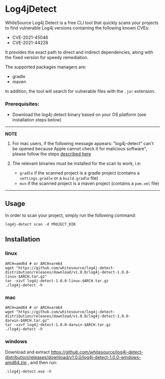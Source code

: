 # Log4jDetect

WhiteSource Log4j Detect is a free CLI tool that quickly scans your projects to find vulnerable Log4j versions
containing the following known CVEs:

* CVE-2021-45046
* CVE-2021-44228

It provides the exact path to direct and indirect dependencies, along with the fixed version for speedy remediation.

The supported packages managers are:

* gradle
* maven

In addition, the tool will search for vulnerable files with the `.jar` extension.

### Prerequisites:

* Download the log4j-detect binary based on your OS platform (see installation steps below)

---
**NOTE**

1. For mac users, if the following message appears:
   "log4j-detect" can't be opened because Apple cannot check it for malicious software", please follow the steps
   [described here](https://support.apple.com/en-il/guide/mac-help/mchleab3a043/mac)


2. The relevant binaries must be installed for the scan to work, i.e:
    * `gradle` if the scanned project is a gradle project (contains a `settings.gradle` or a `build.gradle` file)
    * `mvn` if the scanned project is a maven project (contains a `pom.xml` file)

---

## Usage

In order to scan your project, simply run the following command:

```shell
log4j-detect scan -d PROJECT_DIR
```

## Installation

### linux

```shell
ARCH=amd64 # or ARCH=arm64
wget "https://github.com/whitesource/log4j-detect-distribution/releases/download/v1.0.0/log4j-detect-1.0.0-linux-$ARCH.tar.gz"
tar -xzvf log4j-detect-1.0.0-linux-$ARCH.tar.gz
./log4j-detect -h
```

### mac

```shell
ARCH=amd64 # or ARCH=arm64 
wget "https://github.com/whitesource/log4j-detect-distribution/releases/download/v1.0.0/log4j-detect-1.0.0-darwin-$ARCH.tar.gz"
tar -xzvf log4j-detect-1.0.0-darwin-$ARCH.tar.gz
./log4j-detect -h
```

### windows

Download and
extract https://github.com/whitesource/log4j-detect-distribution/releases/download/v1.0.0/log4j-detect-1.0.0-windows-amd64.zip
, and then run:

```shell
.\log4j-detect.exe -h
```

